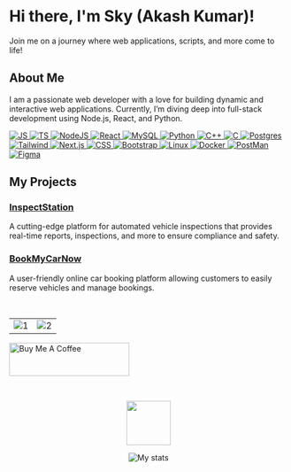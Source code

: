 # Hi there, I'm Sky (Akash Kumar)!

Join me on a journey where web applications, scripts, and more come to life!

## About Me
I am a passionate web developer with a love for building dynamic and interactive web applications. Currently, I’m diving deep into full-stack development using Node.js, React, and Python.

<!-- Skills -->
<div>
    <a href="https://developer.mozilla.org/en-US/docs/Web/JavaScript" target="_blank">
        <img src="https://img.shields.io/badge/javascript-%23323330.svg?style=for-the-badge&logo=javascript&logoColor=%23F7DF1E" alt="JS" />
    </a>
    <a href="https://www.typescriptlang.org/" target="_blank">
        <img src="https://img.shields.io/badge/TypeScript-007ACC?style=for-the-badge&logo=typescript&logoColor=white" alt="TS" />
    </a>
    <a href="https://nodejs.org/en" target="_blank">
        <img src="https://img.shields.io/badge/node.js-6DA55F?style=for-the-badge&logo=node.js&logoColor=white" alt="NodeJS" />
    </a>
    <a href="https://react.dev/" target="_blank">
        <img src="https://img.shields.io/badge/react-%2320232a.svg?style=for-the-badge&logo=react&logoColor=%2361DAFB" alt="React" />
    </a>
    <a href="https://www.mysql.com/" target="_blank">
        <img src="https://img.shields.io/badge/mysql-%2300f.svg?style=for-the-badge&logo=mysql&logoColor=white" alt="MySQL" />
    </a>
    <a href="https://www.python.org/" target="_blank">
        <img src="https://img.shields.io/badge/Python-FFD43B?style=for-the-badge&logo=python&logoColor=blue" alt="Python" />
    </a>
    <a href="https://isocpp.org/" target="_blank">
        <img src="https://img.shields.io/badge/c++-%2300599C.svg?style=for-the-badge&logo=c%2B%2B&logoColor=white" alt="C++" />
    </a>
    <a href="https://www.iso.org/standard/74528.html" target="_blank">
        <img src="https://img.shields.io/badge/c-%2300599C.svg?style=for-the-badge&logo=c&logoColor=white" alt="C" />
    </a>
    <a href="https://www.postgresql.org/" target="_blank">
        <img src="https://img.shields.io/badge/postgres-%23316192.svg?style=for-the-badge&logo=postgresql&logoColor=white" alt="Postgres" />
    </a>
    <a href="https://tailwindcss.com/" target="_blank">
        <img src="https://img.shields.io/badge/tailwindcss-%2338B2AC.svg?style=for-the-badge&logo=tailwind-css&logoColor=white" alt="Tailwind" />
    </a>
    <a href="https://nextjs.org/" target="_blank">
        <img src="https://img.shields.io/badge/next%20js-000000?style=for-the-badge&logo=nextdotjs&logoColor=white" alt="Next.js" />
    </a>
    <a href="https://www.w3.org/TR/CSS/#css" target="_blank">
        <img src="https://img.shields.io/badge/CSS3-1572B6?style=for-the-badge&logo=css3&logoColor=white" alt="CSS" />
    </a>
    <a href="https://getbootstrap.com/" target="_blank">
        <img src="https://img.shields.io/badge/Bootstrap-563D7C?style=for-the-badge&logo=bootstrap&logoColor=white" alt="Bootstrap" />
    </a>
    <a href="https://www.linux.org/" target="_blank">
        <img src="https://img.shields.io/badge/Linux-FCC624?style=for-the-badge&logo=linux&logoColor=black" alt="Linux" />
    </a>
    <a href="https://www.docker.com/" target="_blank">
        <img src="https://img.shields.io/badge/docker-%230db7ed.svg?style=for-the-badge&logo=docker&logoColor=white" alt="Docker" />
    </a>
    <a href="https://www.postman.com/" target="_blank">
        <img src="https://img.shields.io/badge/Postman-FF6C37?style=for-the-badge&logo=postman&logoColor=white" alt="PostMan" />
    </a>
    <a href="https://www.figma.com/" target="_blank">
        <img src="https://img.shields.io/badge/figma-%23F24E1E.svg?style=for-the-badge&logo=figma&logoColor=white" alt="Figma" />
    </a>
</div>

## My Projects
### [InspectStation](https://www.inspectstation.com/)
A cutting-edge platform for automated vehicle inspections that provides real-time reports, inspections, and more to ensure compliance and safety.

### [BookMyCarNow](https://bookmycarnow.com/)
A user-friendly online car booking platform allowing customers to easily reserve vehicles and manage bookings.

<!-- Stats -->
<br/>
<table>
<tr>
  <td valign="center" width="50%">
    <div align="center">
      <picture>
        <source media="(prefers-color-scheme: light)" srcset="https://github-readme-stats-sigma-five.vercel.app/api?username=i-m-sky&icon_color=24292E&text_bold=false&hide_border=true&show_icons=true&card_width=50&&line_height=26&theme=default&show_icons=true&hide_title=true">
        <source media="(prefers-color-scheme: dark)" srcset="https://github-readme-stats-sigma-five.vercel.app/api?username=i-m-sky&icon_color=CCCCCC&text_bold=false&hide_border=true&show_icons=true&card_width=50&line_height=26&theme=react&show_icons=true&hide_title=true&bg_color=0D1116">
        <img alt="1" src="https://github-readme-stats-sigma-five.vercel.app/api?username=i-m-sky&icon_color=24292E&text_bold=false&hide_border=true&show_icons=true&card_width=50&&line_height=26&theme=default&show_icons=true&hide_title=true">
      </picture>
    </div>
  </td>
  <td valign="center" width="50%">
    <div align="center">
      <picture>
        <source media="(prefers-color-scheme: light)" srcset="https://streak-stats.demolab.com/?user=i-m-sky&theme=default&hide_border=true&date_format=j%20M[%20Y]&ring=4F94EF&currStreakLabel=24292e">
        <source media="(prefers-color-scheme: dark)" srcset="https://streak-stats.demolab.com?user=i-m-sky&theme=dark&hide_border=true&date_format=j%20M%5B%20Y%5D&ring=56BCD9&currStreakLabel=DFF0F5&sideNums=DFF0F5&background=0D1116"> 
        <img alt="2" src="https://streak-stats.demolab.com/?user=i-m-sky&theme=default&hide_border=true&date_format=j%20M[%20Y]&ring=4F94EF&currStreakLabel=24292e">
      </picture>
    </div>
  </td>
</tr>
</table>

<a href="https://www.buymeacoffee.com/iamsky" target="_blank"><img src="https://cdn.buymeacoffee.com/buttons/v2/default-yellow.png" alt="Buy Me A Coffee" height="60px" width="217px" ></a>

<!-- Contact -->
<br/>
<p align="center">
  <a href="https://www.linkedin.com/in/i-m-sky/" target="_blank">
    <img src="https://media4.giphy.com/media/jdPMeyv9rn0hZHh8n9/giphy.gif?cid=ecf05e47jxei2w60yg7jddvl91vd8be9jfp42dtlurldkfc0&rid=giphy.gif&ct=s" width="80"/>
  </a>
</p>  

<!-- Profile views --> 
<p align="center">
  <img src="https://komarev.com/ghpvc/?username=i-m-sky&style=flat-square&color=242424" alt="My stats">
</p>
